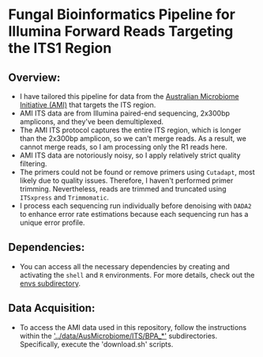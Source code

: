 # Fungal Bioinformatics Pipeline for Illumina Forward Reads Targeting the ITS1 Region

## Overview:

- I have tailored this pipeline for data from the [Australian Microbiome Initiative (AMI)](https://data.bioplatforms.com/organization/about/australian-microbiome-initiative) that targets the ITS region.
- AMI ITS data are from Illumina paired-end sequencing, 2x300bp amplicons, and they've been demultiplexed.
- The AMI ITS protocol captures the entire ITS region, which is longer than the 2x300bp amplicon, so we can't merge reads. As a result, we cannot merge reads, so I am processing only the R1 reads here.
- AMI ITS data are notoriously noisy, so I apply relatively strict quality filtering.
- The primers could not be found or remove primers using `Cutadapt`, most likely due to quality issues. Therefore, I haven't performed primer trimming. Nevertheless, reads are trimmed and truncated using `ITSxpress` and `Trimmomatic`.
- I process each sequencing run individually before denoising with `DADA2` to enhance error rate estimations because each sequencing run has a unique error profile.

## Dependencies:

- You can access all the necessary dependencies by creating and activating the `shell` and `R` environments. For more details, check out the [envs subdirectory](https://github.com/LukeLikesDirt/MycorrhizaAusForests/tree/main/envs).

## Data Acquisition:

- To access the AMI data used in this repository, follow the instructions within the ['../data/AusMicrobiome/ITS/BPA_*'](https://github.com/LukeLikesDirt/MycorrhizaAusForests/tree/main/data/AusMicrobiome/ITS) subdirectories. Specifically, execute the 'download.sh' scripts.
